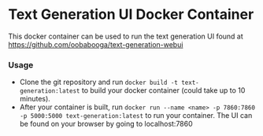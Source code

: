 # Text Generation UI Docker Container
This docker container can be used to run the text generation UI found at https://github.com/oobabooga/text-generation-webui

### Usage
- Clone the git repository and run ```docker build -t text-generation:latest``` to build your docker container (could take up to 10 minutes).
- After your container is built, run ```docker run --name <name> -p 7860:7860 -p 5000:5000 text-generation:latest``` to run your container. The UI can be found on your browser by going to localhost:7860


